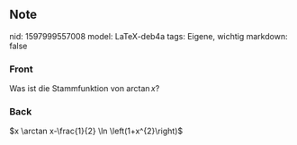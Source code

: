 ## Note
nid: 1597999557008
model: LaTeX-deb4a
tags: Eigene, wichtig
markdown: false

### Front
Was ist die Stammfunktion von $\arctan x$?

### Back
$x \arctan x-\frac{1}{2} \ln \left(1+x^{2}\right)$

